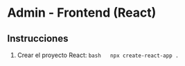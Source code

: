 # Admin - Frontend (React)
## Instrucciones
1. Crear el proyecto React:   `bash   npx create-react-app .   ` 
